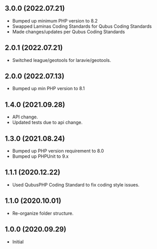 ## 3.0.0 (2022.07.21)
- Bumped up minimum PHP version to 8.2
- Swapped Laminas Coding Standards for Qubus Coding Standards
- Made changes/updates per Qubus Coding Standards

## 2.0.1 (2022.07.21)
- Switched league/geotools for laravie/geotools.

## 2.0.0 (2022.07.13)
- Bumped up min PHP version to 8.1

## 1.4.0 (2021.09.28)
- API change.
- Updated tests due to api change.

## 1.3.0 (2021.08.24)
- Bumped up PHP version requirement to 8.0
- Bumped up PHPUnit to 9.x

## 1.1.1 (2020.12.22)
- Used QubusPHP Coding Standard to fix coding style issues.

## 1.1.0 (2020.10.01)
- Re-organize folder structure.

## 1.0.0 (2020.09.29)
- Initial